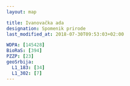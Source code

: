 ```yaml
---
layout: map

title: Ivanovačka ada
designation: Spomenik prirode
last_modified_at: 2018-07-30T09:53:03+02:00

WDPA: [145428]
BioRaS: [394]
PZZP: [23]
geoSrbija:
  L1_183: [34]
  L1_302: [7]
---
```

